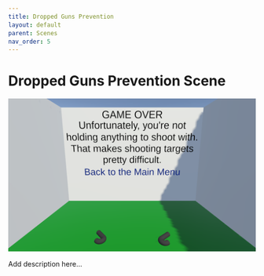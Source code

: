 ```yaml
---
title: Dropped Guns Prevention
layout: default
parent: Scenes
nav_order: 5
---
```


# Dropped Guns Prevention Scene

![](../SceneImages/DroppedBlasters.png)

Add description here...

